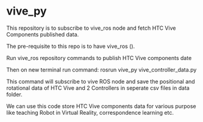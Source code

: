 # vive_py

This repository is to subscribe to vive_ros node and fetch HTC Vive Components published data.

The pre-requisite to this repo is to have vive_ros ().

Run vive_ros repository commands to publish HTC Vive components date

Then on new terminal run command: rosrun vive_py vive_controller_data.py 

This command will subscribe to vive ROS node and save the positional and rotational data of HTC Vive and 2 Controllers in seperate csv files in data folder.

We can use this code store HTC Vive components data for various purpose like teaching Robot in Virtual Reality, correspondence learning etc.

